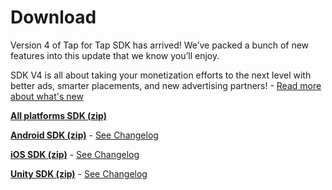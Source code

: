 # Download

Version 4 of Tap for Tap SDK has arrived! We’ve packed a bunch of new features into this update that we know you’ll enjoy.

SDK V4 is all about taking your monetization efforts to the next level with better ads, smarter placements, and new advertising partners! -  [Read more about what's new](/doc/whats-new)

**[All platforms SDK (zip)](https://github.com/tapfortap/SDK/archive/master.zip)**

**[Android SDK (zip)](https://github.com/tapfortap/Android/archive/master.zip)** - [See Changelog](/doc/android/changelog)

**[iOS SDK (zip)](https://github.com/tapfortap/iOS/archive/master.zip)** - [See Changelog](/doc/ios/changelog)

**[Unity SDK (zip)](https://github.com/tapfortap/Unity/archive/master.zip)** - [See Changelog](/doc/unity/changelog)
